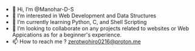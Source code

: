 - 👋 Hi, I’m @Manohar-D-S
- 👀 I’m interested in Web Development and Data Structures
- 🌱 I’m currently learning Python, C, and Shell Scripting
- 💞️ I’m looking to collaborate on any projects related to websites or Web Appications as for a beginner's experience.
- 📫 How to reach me ? zerotwohiro0216@proton.me

<!---
Manohar-D-S/Manohar-D-S is a ✨ special ✨ repository because its `README.md` (this file) appears on your GitHub profile.
You can click the Preview link to take a look at your changes.
--->
